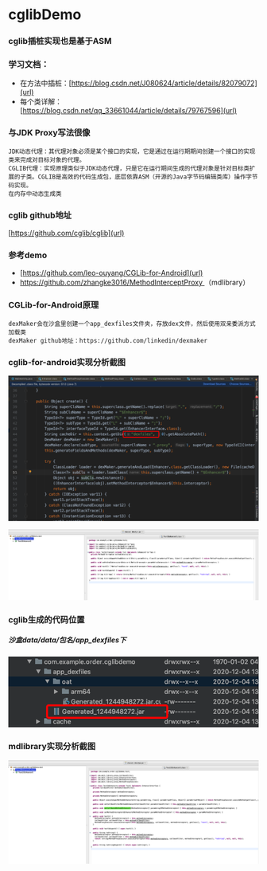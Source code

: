 # cglibDemo
### cglib插桩实现也是基于ASM
### 学习文档：

- 在方法中插桩：[https://blog.csdn.net/J080624/article/details/82079072](url)
- 每个类详解：[https://blog.csdn.net/qq_33661044/article/details/79767596](url)

### 与JDK Proxy写法很像
```
JDK动态代理：其代理对象必须是某个接口的实现，它是通过在运行期期间创建一个接口的实现类来完成对目标对象的代理。
CGLIB代理：实现原理类似于JDK动态代理，只是它在运行期间生成的代理对象是针对目标类扩展的子类。CGLIB是高效的代码生成包，底层依靠ASM（开源的Java字节码编辑类库）操作字节码实现。
在内存中动态生成类
```
### cglib github地址
[https://github.com/cglib/cglib](url)
### 参考demo

- [https://github.com/leo-ouyang/CGLib-for-Android](url)
- [https://github.com/zhangke3016/MethodInterceptProxy ](url)  （mdlibrary）

### CGLib-for-Android原理

```
dexMaker会在沙盒里创建一个app_dexfiles文件夹，存放dex文件，然后使用双亲委派方式加载类
dexMaker github地址：https://github.com/linkedin/dexmaker
```
### cglib-for-android实现分析截图
![avatar](https://raw.githubusercontent.com/liuhangb/cglibDemo/master/image/cglib-for-android%E4%BB%A3%E7%A0%81%E5%AE%9E%E7%8E%B0.png)

![avatar](https://raw.githubusercontent.com/liuhangb/cglibDemo/master/image/cglib-for-android%E7%94%9F%E6%88%90%E7%9A%84%E4%BB%A3%E7%A0%81.png)

### cglib生成的代码位置
##### 沙盒data/data/包名/app_dexfiles下
![avatar](https://github.com/liuhangb/cglibDemo/blob/master/image/cglib%E7%94%9F%E6%88%90%E7%9A%84dex%E6%96%87%E4%BB%B6.png?raw=true)
### mdlibrary实现分析截图
![avatar](https://github.com/liuhangb/cglibDemo/blob/master/image/mdlibrary%E7%94%9F%E6%88%90%E7%9A%84%E4%BB%A3%E7%A0%81.png?raw=true)

